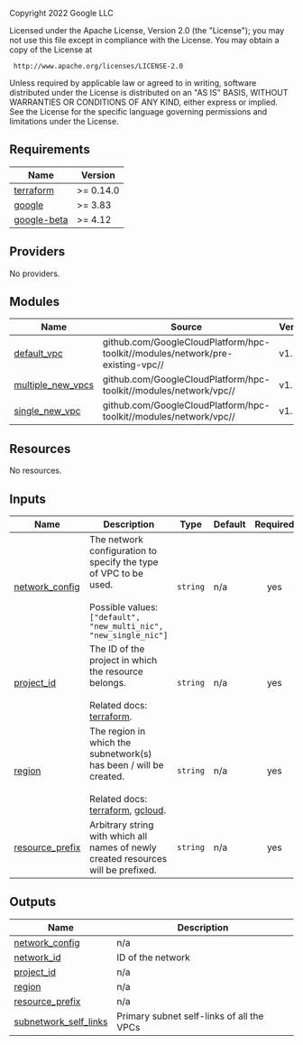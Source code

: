<!-- BEGINNING OF PRE-COMMIT-TERRAFORM DOCS HOOK -->
Copyright 2022 Google LLC

Licensed under the Apache License, Version 2.0 (the "License");
you may not use this file except in compliance with the License.
You may obtain a copy of the License at

     http://www.apache.org/licenses/LICENSE-2.0

Unless required by applicable law or agreed to in writing, software
distributed under the License is distributed on an "AS IS" BASIS,
WITHOUT WARRANTIES OR CONDITIONS OF ANY KIND, either express or implied.
See the License for the specific language governing permissions and
limitations under the License.

## Requirements

| Name | Version |
|------|---------|
| <a name="requirement_terraform"></a> [terraform](#requirement\_terraform) | >= 0.14.0 |
| <a name="requirement_google"></a> [google](#requirement\_google) | >= 3.83 |
| <a name="requirement_google-beta"></a> [google-beta](#requirement\_google-beta) | >= 4.12 |

## Providers

No providers.

## Modules

| Name | Source | Version |
|------|--------|---------|
| <a name="module_default_vpc"></a> [default\_vpc](#module\_default\_vpc) | github.com/GoogleCloudPlatform/hpc-toolkit//modules/network/pre-existing-vpc// | v1.17.0 |
| <a name="module_multiple_new_vpcs"></a> [multiple\_new\_vpcs](#module\_multiple\_new\_vpcs) | github.com/GoogleCloudPlatform/hpc-toolkit//modules/network/vpc// | v1.17.0 |
| <a name="module_single_new_vpc"></a> [single\_new\_vpc](#module\_single\_new\_vpc) | github.com/GoogleCloudPlatform/hpc-toolkit//modules/network/vpc// | v1.17.0 |

## Resources

No resources.

## Inputs

| Name | Description | Type | Default | Required |
|------|-------------|------|---------|:--------:|
| <a name="input_network_config"></a> [network\_config](#input\_network\_config) | The network configuration to specify the type of VPC to be used.<br><br>Possible values: `["default", "new_multi_nic", "new_single_nic"]` | `string` | n/a | yes |
| <a name="input_project_id"></a> [project\_id](#input\_project\_id) | The ID of the project in which the resource belongs.<br><br>Related docs: [terraform](https://registry.terraform.io/providers/hashicorp/google/latest/docs/data-sources/compute_subnetwork#project). | `string` | n/a | yes |
| <a name="input_region"></a> [region](#input\_region) | The region in which the subnetwork(s) has been / will be created.<br><br>Related docs: [terraform](https://registry.terraform.io/providers/hashicorp/google/latest/docs/data-sources/compute_subnetwork#region), [gcloud](https://cloud.google.com/sdk/gcloud/reference/compute/networks/subnets/create#--region). | `string` | n/a | yes |
| <a name="input_resource_prefix"></a> [resource\_prefix](#input\_resource\_prefix) | Arbitrary string with which all names of newly created resources will be prefixed. | `string` | n/a | yes |

## Outputs

| Name | Description |
|------|-------------|
| <a name="output_network_config"></a> [network\_config](#output\_network\_config) | n/a |
| <a name="output_network_id"></a> [network\_id](#output\_network\_id) | ID of the network |
| <a name="output_project_id"></a> [project\_id](#output\_project\_id) | n/a |
| <a name="output_region"></a> [region](#output\_region) | n/a |
| <a name="output_resource_prefix"></a> [resource\_prefix](#output\_resource\_prefix) | n/a |
| <a name="output_subnetwork_self_links"></a> [subnetwork\_self\_links](#output\_subnetwork\_self\_links) | Primary subnet self-links of all the VPCs |
<!-- END OF PRE-COMMIT-TERRAFORM DOCS HOOK -->